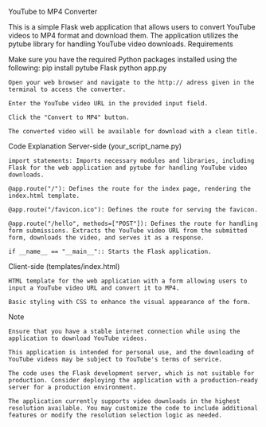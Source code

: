 YouTube to MP4 Converter

This is a simple Flask web application that allows users to convert YouTube videos to MP4 format and download them. The application utilizes the pytube library for handling YouTube video downloads.
Requirements

Make sure you have the required Python packages installed using the following:
pip install pytube Flask
python app.py

    Open your web browser and navigate to the http:// adress given in the terminal to access the converter.

    Enter the YouTube video URL in the provided input field.

    Click the "Convert to MP4" button.

    The converted video will be available for download with a clean title.

Code Explanation
Server-side (your_script_name.py)

    import statements: Imports necessary modules and libraries, including Flask for the web application and pytube for handling YouTube video downloads.

    @app.route("/"): Defines the route for the index page, rendering the index.html template.

    @app.route("/favicon.ico"): Defines the route for serving the favicon.

    @app.route("/hello", methods=["POST"]): Defines the route for handling form submissions. Extracts the YouTube video URL from the submitted form, downloads the video, and serves it as a response.

    if __name__ == "__main__":: Starts the Flask application.

Client-side (templates/index.html)

    HTML template for the web application with a form allowing users to input a YouTube video URL and convert it to MP4.

    Basic styling with CSS to enhance the visual appearance of the form.

Note

    Ensure that you have a stable internet connection while using the application to download YouTube videos.

    This application is intended for personal use, and the downloading of YouTube videos may be subject to YouTube's terms of service.

    The code uses the Flask development server, which is not suitable for production. Consider deploying the application with a production-ready server for a production environment.

    The application currently supports video downloads in the highest resolution available. You may customize the code to include additional features or modify the resolution selection logic as needed.